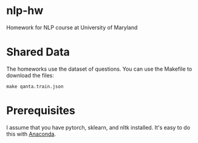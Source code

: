 # nlp-hw
Homework for NLP course at University of Maryland

Shared Data
==================
The homeworks use the dataset of questions.  You can use the Makefile to download the files:
```cd nlp-hw
make qanta.train.json
```

Prerequisites
==================
I assume that you have pytorch, sklearn, and nltk installed.  It's easy to do this with [Anaconda](https://anaconda.org/pytorch/pytorch).
